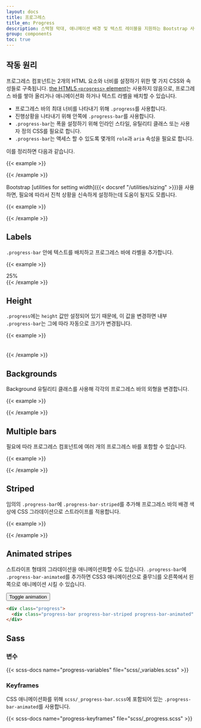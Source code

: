 ```yaml
---
layout: docs
title: 프로그레스
title_en: Progress
description: 스택형 막대, 애니메이션 배경 및 텍스트 레이블을 지원하는 Bootstrap 사용자 정의의 프로그레스 바를 위한 문서 및 예시입니다.
group: components
toc: true
---
```


## 작동 원리

프로그레스 컴포넌트는 2개의 HTML 요소와 너비를 설정하기 위한 몇 가지 CSS와 속성들로 구축됩니다. [the HTML5 `<progress>` element](https://developer.mozilla.org/en-US/docs/Web/HTML/Element/progress)는 사용하지 않음으로, 프로그레스 바를 쌓아 올리거나 애니메이션화 하거나 텍스트 라벨을 배치할 수 있습니다.

- 프로그레스 바의 최대 너비를 나타내기 위해 `.progress`를 사용합니다.
- 진행상황을 나타내기 위해 안쪽에 `.progress-bar`를 사용합니다.
- `.progress-bar`는 폭을 설정하기 위해 인라인 스타일, 유틸리티 클래스 또는 사용자 정의 CSS를 필요로 합니다.
- `.progress-bar`는 액세스 할 수 있도록 몇개의 `role`과 `aria` 속성을 필요로 합니다.

이를 정리하면 다음과 같습니다.

{{< example >}}
<div class="progress">
  <div class="progress-bar" role="progressbar" aria-valuenow="0" aria-valuemin="0" aria-valuemax="100"></div>
</div>
<div class="progress">
  <div class="progress-bar" role="progressbar" style="width: 25%" aria-valuenow="25" aria-valuemin="0" aria-valuemax="100"></div>
</div>
<div class="progress">
  <div class="progress-bar" role="progressbar" style="width: 50%" aria-valuenow="50" aria-valuemin="0" aria-valuemax="100"></div>
</div>
<div class="progress">
  <div class="progress-bar" role="progressbar" style="width: 75%" aria-valuenow="75" aria-valuemin="0" aria-valuemax="100"></div>
</div>
<div class="progress">
  <div class="progress-bar" role="progressbar" style="width: 100%" aria-valuenow="100" aria-valuemin="0" aria-valuemax="100"></div>
</div>
{{< /example >}}

Bootstrap [utilities for setting width]({{< docsref "/utilities/sizing" >}})을 사용하면, 필요에 따라서 진척 상황을 신속하게 설정하는데 도움이 될지도 모릅니다.

{{< example >}}
<div class="progress">
  <div class="progress-bar w-75" role="progressbar" aria-valuenow="75" aria-valuemin="0" aria-valuemax="100"></div>
</div>
{{< /example >}}

## Labels

`.progress-bar` 안에 텍스트를 배치하고 프로그레스 바에 라벨을 추가합니다.

{{< example >}}
<div class="progress">
  <div class="progress-bar" role="progressbar" style="width: 25%;" aria-valuenow="25" aria-valuemin="0" aria-valuemax="100">25%</div>
</div>
{{< /example >}}

## Height

`.progress`에는 `height` 값만 설정되어 있기 때문에, 이 값을 변경하면 내부 `.progress-bar`는 그에 따라 자동으로 크기가 변경됩니다.

{{< example >}}
<div class="progress" style="height: 1px;">
  <div class="progress-bar" role="progressbar" style="width: 25%;" aria-valuenow="25" aria-valuemin="0" aria-valuemax="100"></div>
</div>
<div class="progress" style="height: 20px;">
  <div class="progress-bar" role="progressbar" style="width: 25%;" aria-valuenow="25" aria-valuemin="0" aria-valuemax="100"></div>
</div>
{{< /example >}}

## Backgrounds

Background 유틸리티 클래스를 사용해 각각의 프로그레스 바의 외형을 변경합니다.

{{< example >}}
<div class="progress">
  <div class="progress-bar bg-success" role="progressbar" style="width: 25%" aria-valuenow="25" aria-valuemin="0" aria-valuemax="100"></div>
</div>
<div class="progress">
  <div class="progress-bar bg-info" role="progressbar" style="width: 50%" aria-valuenow="50" aria-valuemin="0" aria-valuemax="100"></div>
</div>
<div class="progress">
  <div class="progress-bar bg-warning" role="progressbar" style="width: 75%" aria-valuenow="75" aria-valuemin="0" aria-valuemax="100"></div>
</div>
<div class="progress">
  <div class="progress-bar bg-danger" role="progressbar" style="width: 100%" aria-valuenow="100" aria-valuemin="0" aria-valuemax="100"></div>
</div>
{{< /example >}}

## Multiple bars

필요에 따라 프로그레스 컴포넌트에 여러 개의 프로그레스 바를 포함할 수 있습니다.

{{< example >}}
<div class="progress">
  <div class="progress-bar" role="progressbar" style="width: 15%" aria-valuenow="15" aria-valuemin="0" aria-valuemax="100"></div>
  <div class="progress-bar bg-success" role="progressbar" style="width: 30%" aria-valuenow="30" aria-valuemin="0" aria-valuemax="100"></div>
  <div class="progress-bar bg-info" role="progressbar" style="width: 20%" aria-valuenow="20" aria-valuemin="0" aria-valuemax="100"></div>
</div>
{{< /example >}}

## Striped

임의의 `.progress-bar`에 `.progress-bar-striped`를 추가해 프로그레스 바의 배경 색상에 CSS 그라데이션으로 스트라이프를 적용합니다.

{{< example >}}
<div class="progress">
  <div class="progress-bar progress-bar-striped" role="progressbar" style="width: 10%" aria-valuenow="10" aria-valuemin="0" aria-valuemax="100"></div>
</div>
<div class="progress">
  <div class="progress-bar progress-bar-striped bg-success" role="progressbar" style="width: 25%" aria-valuenow="25" aria-valuemin="0" aria-valuemax="100"></div>
</div>
<div class="progress">
  <div class="progress-bar progress-bar-striped bg-info" role="progressbar" style="width: 50%" aria-valuenow="50" aria-valuemin="0" aria-valuemax="100"></div>
</div>
<div class="progress">
  <div class="progress-bar progress-bar-striped bg-warning" role="progressbar" style="width: 75%" aria-valuenow="75" aria-valuemin="0" aria-valuemax="100"></div>
</div>
<div class="progress">
  <div class="progress-bar progress-bar-striped bg-danger" role="progressbar" style="width: 100%" aria-valuenow="100" aria-valuemin="0" aria-valuemax="100"></div>
</div>
{{< /example >}}

## Animated stripes

스트라이프 형태의 그라데이션을 애니메이션화할 수도 있습니다. `.progress-bar`에 `.progress-bar-animated`를 추가하면 CSS3 애니메이션으로 줄무늬를 오른쪽에서 왼쪽으로 애니메이션 시킬 수 있습니다.

<div class="bd-example">
  <div class="progress">
    <div class="progress-bar progress-bar-striped" role="progressbar" aria-valuenow="75" aria-valuemin="0" aria-valuemax="100" style="width: 75%"></div>
  </div>
  <button type="button" class="btn btn-secondary mt-3" data-bs-toggle="button" id="btnToggleAnimatedProgress" aria-pressed="false" autocomplete="off">
    Toggle animation
  </button>
</div>

```html
<div class="progress">
  <div class="progress-bar progress-bar-striped progress-bar-animated" role="progressbar" aria-valuenow="75" aria-valuemin="0" aria-valuemax="100" style="width: 75%"></div>
</div>
```

## Sass

### 변수

{{< scss-docs name="progress-variables" file="scss/_variables.scss" >}}

### Keyframes

CSS 애니메이션화를 위해 `scss/_progress-bar.scss`에 포함되어 있는 `.progress-bar-animated`를 사용합니다.

{{< scss-docs name="progress-keyframes" file="scss/_progress.scss" >}}
